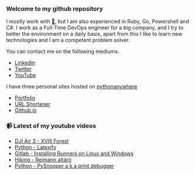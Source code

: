 ### Welcome to my github repository

I mostly work with [:snake:](https://www.python.org/), but I am also experienced in Ruby, Go, Powershell and C#. I work as a Full-Time DevOps engineer for a big company, and I try to better the environment on a daily basis, apart from this I like to learn new technologies and I am a competent problem solver.

You can contact me on the following mediums.
- [Linkedin](https://www.linkedin.com/in/r3ap3rpy)
- [Twitter](https://twitter.com/r3ap3rpy)
- [YouTube](https://www.youtube.com/channel/UC1qkMXH8d2I9DDAtBSeEHqg)

I have three personal sites hosted on [pythonanywhere](https://www.pythonanywhere.com/)
- [Portfolio](http://r3ap3rpy.pythonanywhere.com/)
- [URL Shortener](http://shortenpy.pythonanywhere.com/)
- [Github.io](https://r3ap3rpy.github.io/)

### :video_camera: Latest of my youtube videos
<!-- YOUTUBE:START -->
- [DJI Air 3 - XVIII Forest](https://www.youtube.com/watch?v=taAGfz3GjA0)
- [Python - Latexify](https://www.youtube.com/watch?v=X-zeyGf--vQ)
- [Gitlab - Installing Runners on Linux and Windows](https://www.youtube.com/watch?v=-BPqufFmFG4)
- [Hiking - Reimann altáró](https://www.youtube.com/watch?v=np1klyTfxQ8)
- [Python - PySnooper a k a  print debugger](https://www.youtube.com/watch?v=d0OkxaVwjhs)
<!-- YOUTUBE:END -->

